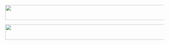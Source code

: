 <p align="center"><a href="https://heroku.com/deploy?template=https://github.com/DOSTIBOTS/VENOM-MUSIC](https://dashboard.heroku.com/new?template=https://github.com/DOSTIBOTS/VENOM-MUSIC)"> <img src="https://img.shields.io/badge/Deploy%20To%20Heroku-red?style=for-the-badge&logo=heroku" width="520" height="48.45"/></a></p>



<p align="center"><a href="https://t.me/agora_ssgenbot?template=https://t.me/agora_ssgenbot](https://t.me/agora_ssgenbot?template=https://t.me/agora_ssgenbot)"> <img src="https://img.shields.io/badge/STRING%20GENERATOR%20BOT-purple?style=for-the-badge&logo=heroku" width="520" height="48.45"/></a></p>




